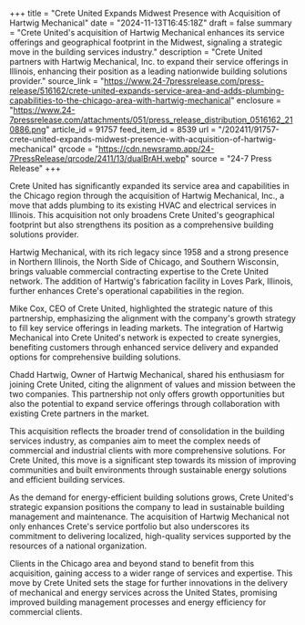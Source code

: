 +++
title = "Crete United Expands Midwest Presence with Acquisition of Hartwig Mechanical"
date = "2024-11-13T16:45:18Z"
draft = false
summary = "Crete United's acquisition of Hartwig Mechanical enhances its service offerings and geographical footprint in the Midwest, signaling a strategic move in the building services industry."
description = "Crete United partners with Hartwig Mechanical, Inc. to expand their service offerings in Illinois, enhancing their position as a leading nationwide building solutions provider."
source_link = "https://www.24-7pressrelease.com/press-release/516162/crete-united-expands-service-area-and-adds-plumbing-capabilities-to-the-chicago-area-with-hartwig-mechanical"
enclosure = "https://www.24-7pressrelease.com/attachments/051/press_release_distribution_0516162_210886.png"
article_id = 91757
feed_item_id = 8539
url = "/202411/91757-crete-united-expands-midwest-presence-with-acquisition-of-hartwig-mechanical"
qrcode = "https://cdn.newsramp.app/24-7PressRelease/qrcode/2411/13/dualBrAH.webp"
source = "24-7 Press Release"
+++

<p>Crete United has significantly expanded its service area and capabilities in the Chicago region through the acquisition of Hartwig Mechanical, Inc., a move that adds plumbing to its existing HVAC and electrical services in Illinois. This acquisition not only broadens Crete United's geographical footprint but also strengthens its position as a comprehensive building solutions provider.</p><p>Hartwig Mechanical, with its rich legacy since 1958 and a strong presence in Northern Illinois, the North Side of Chicago, and Southern Wisconsin, brings valuable commercial contracting expertise to the Crete United network. The addition of Hartwig's fabrication facility in Loves Park, Illinois, further enhances Crete's operational capabilities in the region.</p><p>Mike Cox, CEO of Crete United, highlighted the strategic nature of this partnership, emphasizing the alignment with the company's growth strategy to fill key service offerings in leading markets. The integration of Hartwig Mechanical into Crete United's network is expected to create synergies, benefiting customers through enhanced service delivery and expanded options for comprehensive building solutions.</p><p>Chadd Hartwig, Owner of Hartwig Mechanical, shared his enthusiasm for joining Crete United, citing the alignment of values and mission between the two companies. This partnership not only offers growth opportunities but also the potential to expand service offerings through collaboration with existing Crete partners in the market.</p><p>This acquisition reflects the broader trend of consolidation in the building services industry, as companies aim to meet the complex needs of commercial and industrial clients with more comprehensive solutions. For Crete United, this move is a significant step towards its mission of improving communities and built environments through sustainable energy solutions and efficient building services.</p><p>As the demand for energy-efficient building solutions grows, Crete United's strategic expansion positions the company to lead in sustainable building management and maintenance. The acquisition of Hartwig Mechanical not only enhances Crete's service portfolio but also underscores its commitment to delivering localized, high-quality services supported by the resources of a national organization.</p><p>Clients in the Chicago area and beyond stand to benefit from this acquisition, gaining access to a wider range of services and expertise. This move by Crete United sets the stage for further innovations in the delivery of mechanical and energy services across the United States, promising improved building management processes and energy efficiency for commercial clients.</p>